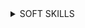 <details><summary>SOFT SKILLS</summary><blockquote>

<details><summary>Communication</summary><blockquote>

<details><summary>Basic communication skills</summary><blockquote>



</blockquote></details>

<details><summary>Specific communication skills</summary><blockquote>



</blockquote></details>

</blockquote></details>

<details> <summary>Presentation skills</summary><blockquote>

<details> <summary>Audience Management</summary><blockquote>



</blockquote></details>

<details> <summary>Art of speaking</summary><blockquote>



</blockquote></details>

<details> <summary>Visual representation of information</summary><blockquote>



</blockquote></details>

<details> <summary>Content of speech</summary><blockquote>



</blockquote></details>

</blockquote></details>

<details><summary>Self efficiency</summary><blockquote>

<details><summary>Adaptability</summary><blockquote>

**_Expected for selected level:_**

<details><summary>Adaptability - Novice</summary><blockquote>

---
Success criteria:
+ Tries to understand changes in work tasks, situations, environments as well as the logics or basics for change.
---
Materials:
+ [AdaptAbility: How to Survive Change You Didn't Ask For]()
---
</blockquote></details>

<details><summary>Adaptability - Intermediate</summary><blockquote>

---
Success criteria:
+ Actively seeks information about new work situations
+ Quickly modifies behavior to deal effectively with changes
---
Materials:
+ [AdaptAbility: How to Survive Change You Didn't Ask For]()
---
</blockquote></details>

<details><summary>Adaptability - Advanced</summary><blockquote>

---
Success criteria:
+ Adjusts processes to the needs of the project/people
+ Treats change and new situations as opportunities for learning or growth, readily tries new approaches for it.
---
Materials:
+ [AdaptAbility: How to Survive Change You Didn't Ask For]()
---
</blockquote></details>

</blockquote></details>

<details><summary>Continuous learning</summary><blockquote>

**_Expected for selected level:_**

<details><summary>Continuous learning - Novice</summary><blockquote>

---
Success criteria:
+ Seeks and uses feedback and other sources of information to identify appropriate areas for learning
+ Eager to learn, proactively seeks help and advice from more experienced colleagues to identify appropriate areas for learning, and asks questions when something is not understood
---
Materials:
+ [Learning How to Learn: Powerful mental tools to help you master tough subjects](https://www.coursera.org/learn/learning-how-to-learn)
---
</blockquote></details>

<details><summary>Continuous learning - Intermediate</summary><blockquote>

---
Success criteria:
+ Identifies and participates in appropriate learning activities (courses, self-study, reading) that help fulfill learning needs
+ Understands the necessity and able to seek and use feedback/other sources of information to identify appropriate areas for learning
+ Motivates himself on continuous learning
+ Learns new technologies fast
---
Materials:
+ [Learning How to Learn: Powerful mental tools to help you master tough subjects](https://www.coursera.org/learn/learning-how-to-learn)
+ [Online courses for self-development](http://www.lynda.com/SharedPlaylist/d98ccced7ba34bd08e8e8ba6bfed9c36)
+ [Developing-continuous-learning-processes](https://www.lynda.com/Business-Skills-tutorials/Developing-continuous-learning-processes/578061/624076-4.html)
---
</blockquote></details>

<details><summary>Continuous learning - Advanced</summary><blockquote>

---
Success criteria:
+ Identifies and participates in appropriate learning activities (courses, self-study, reading) that help fulfill learning needs
+ Applies knowledge or skill on the job
+ Able to take on challenging or unfamiliar assignments in order to learn
+ Takes risks in learning, takes on challenging or unfamiliar assignments in order to learn
---
Materials:
+ [Learning How to Learn: Powerful mental tools to help you master tough subjects](https://www.coursera.org/learn/learning-how-to-learn)
+ [Online courses for self-development](http://www.lynda.com/SharedPlaylist/99cf6ce42c8543e2b60cac2dc6b37549)
---
</blockquote></details>

</blockquote></details>

<details><summary>Stress tolerance</summary><blockquote>

**_Expected for selected level:_**

<details><summary>Stress tolerance - Novice</summary><blockquote>

---
Success criteria:
+ Stays focused on work tasks and productively uses time and energy under stress
+ Able to stay focused on work tasks and productively use time and energy under stress. But can't deal with high workload and escalations too often. Need to be defended from them
---
Materials:
+ [Add link]()
---
</blockquote></details>

<details><summary>Stress tolerance - Intermediate</summary><blockquote>

---
Success criteria:
+ Keeps calm during a crisis, avoids visible panic
+ Maintains constructive interpersonal relationships when under stress
+ Capable to resist med-high escalations (e.g. serious work dissatisfaction by a client), can held abnormally high load. From time to time need breaks to recover
---
Materials:
+ [Self-development - Individual](https://www.lynda.com/Business-Skills-tutorials/Developing-continuous-learning-processes/578061/624076-4.html)
---
</blockquote></details>

<details><summary>Stress tolerance - Advanced</summary><blockquote>

---
Success criteria:
+ Develop appropriate strategies to alter conditions that create stress, prevent stressful emotional state
+ Capable to manage all kind of stressful situation. Require very little time to recover (weekend is enough)
---
Materials:
+ [Add link]()
---
</blockquote></details>

</blockquote></details>

<details><summary>Team work (team player)</summary><blockquote>

**_Expected for selected level:_**

<details><summary>Team work - Novice</summary><blockquote>

---
Success criteria:
+ Work cooperatively with peers to set responsibilities, come to agreement in work tasks
+ Shares information, suggestions with team members to accomplish mutual goals
---
Materials:
+ [Add link]()
---
</blockquote></details>

<details><summary>Team work - Intermediate</summary><blockquote>

---
Success criteria:
+ Seeks opportunities, proactively tries to build effective working relationships with other people
+ Develops others' and own ideas to pursue team goals - enhances others' ideas, contributes own ideas about the issues
+ Develops others' and own ideas to pursue team goals - enhances others' ideas, contributes own ideas about the issues
---
Materials:
+ [Add link]()
---
</blockquote></details>

<details><summary>Team work - Advanced</summary><blockquote>

---
Success criteria:
+ Places higher priority on team or organization goals than on own goals
+ Establishes good interpersonal relationships by helping others feel valued, appreciated and included in discussions (involves, supports)
+ Facilitates agreement to support ideas or take partnership-oriented approach, uses sound rationale to explain value of certain actions
---
Materials:
+ [Add link]()
---
</blockquote></details>

</blockquote></details>

<details><summary>Self management (including time management)</summary><blockquote>

**_Expected for selected level:_**

<details><summary>Self management - Novice</summary><blockquote>

---
Success criteria:
+ Able to work on just one task at the time, able to provide ETA for it with reasonable precision level
+ Uses task list but regularly (more than twice a week) finds him/herself end of the day with an unfinished to-do list
+ Attentive to details, persistent, diligent approach to tasks
+ Effectively allocates and schedules own time to complete work (with the help of superior colleagues).
+ Makes preparations of equipment and resources to complete tasks
+ If unable to solve the problem individually, addresses it to mature colleagues in time.
---
Materials:
+ [Add link]()
---
</blockquote></details>

<details><summary>Self management - Intermediate</summary><blockquote>

---
Success criteria:
+Prioritizes tasks, Identifies more critical and less critical, adjusts priorities (with partial advise of superior colleagues)
+ Uses time effectively and prevents distractions or irrelevant issues from interfering with work completion
+ Knows and uses planning and time management methods (GTD, applications)
+ Has result orientation in work - is focused on desired outcome when planning, organizing, coordinating his activities
+ Always thinking and analyzing approach to his work
+ Capable to maintain a short activities list
+ Can meet schedules for most of them, proactively identifies if he/she can't meet ETA
+ Can work with multiple tasks but need advices in prioritization
+ Has theoretical knowledge of time management techniques (ABC analysis, Pareto, Eisenhower method) and uses at least one of them
+ Sometimes (not more than once a week) finds him/herself end of the day with an unfinished to-do list
---
Materials:
+ ["168 Hours: You Have More Time Than You Think" by L. Vanderkam](https://www.amazon.com/168-Hours-Have-More-Think/dp/159184410X)
+ ["Eat That Frog!: 21 Great Ways to Stop Procrastinating and Get More Done in Less Time" by B.Tracy](https://www.amazon.com/Eat-That-Frog-Great-Procrastinating/dp/1576754227)
+ [Getting things done - the art of stress-free productivity by D.Allen](https://www.amazon.com/Getting-Things-Done-Stress-Free-Productivity/dp/0670899240%3FSubscriptionId%3D0C8Y4KND71GTYZN7P1G2%26tag%3Dws%26linkCode%3Dsp1%26camp%3D2025%26creative%3D165953%26creativeASIN%3D0670899240)
---
</blockquote></details>

<details><summary>Self management - Advanced</summary><blockquote>

---
Success criteria:
+ Takes advantages of available resources to complete work effectively, seeks and finds new resources
+ Has its own adjusted system of planning and task management
+ Can organize his own work autonomously
+ Capable to maintain long priorities list, able to deliver on schedule all short-term tasks
+ Can deal with parallel project/non-project activities, like pre-sale activities, PoC, investigation
+ Has good theoretical knowledge and hands-on experience of different time management techniques (ABC analysis, Pareto, Eisenhower method, GTD, Pomodoro) and successfully uses several of them based on case specific
+ Rarely (not more often than biweekly) finds him/herself end of the day with an unfinished to-do list
---
Materials:
+ ["168 Hours: You Have More Time Than You Think" by L. Vanderkam](https://www.amazon.com/168-Hours-Have-More-Think/dp/159184410X)
+ ["Eat That Frog!: 21 Great Ways to Stop Procrastinating and Get More Done in Less Time" by B.Tracy](https://www.amazon.com/Eat-That-Frog-Great-Procrastinating/dp/1576754227)
+ [Getting things done - the art of stress-free productivity by D.Allen](https://www.amazon.com/Getting-Things-Done-Stress-Free-Productivity/dp/0670899240%3FSubscriptionId%3D0C8Y4KND71GTYZN7P1G2%26tag%3Dws%26linkCode%3Dsp1%26camp%3D2025%26creative%3D165953%26creativeASIN%3D0670899240)
---
</blockquote></details>

</blockquote></details>

<details><summary>Decision making</summary><blockquote>

**_Expected for selected level:_**

<details><summary>Decision making - Novice</summary><blockquote>

---
Success criteria:
+ Identifies issues, problems, and opportunities with the help of superior colleagues, determines whether action is needed
+ Creates relevant options for addressing problems/opportunities and achieving desired outcomes
---
Materials:
+ [Decision Making Fundamentals](http://www.lynda.com/Business-Business-Skills-tutorials/Decision-Making-Fundamentals/186697-2.html)
---
</blockquote></details>

<details><summary>Decision making - Intermediate</summary><blockquote>

---
Success criteria:
+ Finds information to better understand issues, problems, opportunities, integrates it from various sources, makes interpretation.
+ Formulates clear decision criteria, evaluates options by considering implications and consequences, chooses effective option
+ Understands the impact and implications of taken decisions.
+ Makes decision within a reasonable time
+ Engages team members into decisions when necessary or takes decisions alone upon valid reasons.
+ Defines the root causes of the problems or important questions to answer and addresses them to right people.
---
Materials:
+ [Decision Making Fundamentals](http://www.lynda.com/Business-Business-Skills-tutorials/Decision-Making-Fundamentals/186697-2.html)
---
</blockquote></details>

<details><summary>Decision making - Advanced</summary><blockquote>

---
Success criteria:
+ Evaluates/selects strategies - considers options for actions to achieve long-term goal or vision, establishes implementation plan (strategic thinking).
+ Mitigates risks, thinks of alternative solutions in advance
+ Hunts better decisions: works around conventional practices if it's reasonable in the situation
+ Makes well-informed, effective, and timely decisions, even when data are limited or solutions produce unpleasant consequences
---
Materials:
+ [Decision Making Fundamentals](http://www.lynda.com/Business-Business-Skills-tutorials/Decision-Making-Fundamentals/186697-2.html)
---
</blockquote></details>

</blockquote></details>

<details><summary>Problem solving</summary><blockquote>

**_Expected for selected level:_**

<details><summary>Identifying problems and their root-causes</summary><blockquote>

---
Success criteria:
+ Knows and applies different techniques to proactively identify risks and potential problems, conducts risks and issues analysis
+ Gathers data about the problem/issue and its symptoms to increase understanding
+ Distinguishes between the causes and symptoms, focuses on identifying the root-cause of the problem, conducts root-cause analyses
+ Raises issues discussion with colleagues, discusses them openly.
---
Materials:
+ [Add link]()
---
</blockquote></details>

<details><summary>Generating/creating solutions</summary><blockquote>

---
Success criteria:
+ Is able to think outside the box (uses new ideas instead of traditional or expected ones). Tends to seek and try out new approaches
+ Uses complex approaches to generating solutions, applies a variety of methods that encourage creativity and out-of-the box thinking (e.g. mind maps, design thinking, TRIZ, etc.)
+ Separates the idea-generation and the evaluation phases to avoid blocking creativity, evaluates and selects the best alternatives as a separate step
+ Encourages and facilitates problem-solving in the team
---
Materials:
+ [Add link]()
---
</blockquote></details>

<details><summary>Implementing solutions</summary><blockquote>

---
Success criteria:
+ Is able to create an implementation plan, taking in account possible obstacles to implementation
+ Takes ownership and responsibility for solution implementation
+ Identifies the right people to get involved, communicates transparently to all stakeholders
---
Materials:
+ [Add link]()
---
</blockquote></details>

<details><summary>Analyzing solutions effectiveness</summary><blockquote>

---
Success criteria:
+ Monitors and evaluates the effectiveness of solutions applied, seeks feedback about solutions effectiveness and possible improvements
---
Materials:
+ [Add link]()
---
</blockquote></details>

</blockquote></details>

</blockquote></details>

<details><summary>Business development</summary><blockquote>

<details><summary>Take responsibility and show ownership</summary><blockquote>



</blockquote></details>

<details><summary>Building partnership</summary><blockquote>



</blockquote></details>

<details><summary>Customer focus</summary><blockquote>



</blockquote></details>

</blockquote></details>

<details><summary>People development</summary><blockquote>

<details><summary>Developing others</summary><blockquote>



</blockquote></details>

<details><summary>Emotional intelligence</summary><blockquote>



</blockquote></details>

<details><summary>Motivation/engagement</summary><blockquote>



</blockquote></details>

<details><summary>Mentoring</summary><blockquote>



</blockquote></details>

<details><summary>Coaching</summary><blockquote>



</blockquote></details>

</blockquote></details>

</blockquote></details>
